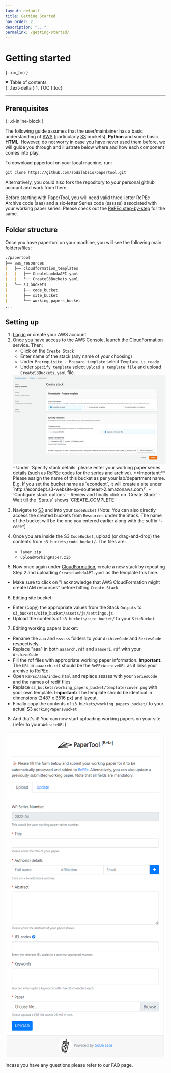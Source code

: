 ```yaml
---
layout: default
title: Getting Started
nav_order: 2
description: "..."
permalink: /getting-started/
---
```


# Getting started
{: .no_toc }

<details open markdown="block">
  <summary>
    Table of contents
  </summary>
  {: .text-delta }
1. TOC
{:toc}
</details>

---

## Prerequisites
{: .d-inline-block }

<!-- **Important**
{: .label .label-yellow } -->

The following guide assumes that the user/maintainer has a basic understanding of [AWS](https://aws.amazon.com/console/) (particularly [S3](https://s3.console.aws.amazon.com/) buckets), **Python** and some basic **HTML**. However, do not worry in case you have never used them before, we will guide you through and illustrate below where and how each component comes into play.

To download papertool on your local machine, run:
```
git clone https://github.com/sodalabsio/papertool.git
```

Alternatively, you could also fork the repository to your personal github account and work from there.

Before starting with PaperTool, you will need valid three-letter RePEc Archive code (aaa) and a six-letter Series code (ssssss) associated with your working paper series. Please check out the [RePEc step-by-step](https://ideas.repec.org/stepbystep.html) for the same.

## Folder structure
Once you have papertool on your machine, you will see the following main folders/files:

```markdown
./papertool
├── aws_resources
|   ├── cloudformation_templates
|   |   ├── CreateLambdaAPI.yaml
|   |   └── CreateS3Buckets.yaml
|   └── s3_buckets
|       ├── code_bucket
|       ├── site_bucket
|       └── working_papers_bucket
...
```

## Setting up
1. [Log in](https://aws.amazon.com/console/) or create your AWS account
2. Once you have access to the AWS Console, launch the [CloudFormation](https://console.aws.amazon.com/cloudformation) service. Then:
    - Click on the `Create Stack`
    - Enter name of the stack (any name of your choosing)
    - Under `Prerequisite - Prepare template` select `Template is ready`
    - Under `Specify template` select `Upload a template file` and upload `CreateS3Buckets.yaml` file.
    <img src="https://raw.githubusercontent.com/sodalabsio/papertool/main/assets/images/cloudformation1.png"/>
    - Under `Specify stack details` please enter your working paper series details (such as RePEc codes for the series and archive). **Important:** Please assign the name of this bucket as per your lab/department name. E.g. If you set the bucket name as `econdept`, it will create a site under `http://econdept.s3-website-ap-southeast-2.amazonaws.com/`.
    - `Configure stack options`
    - Review and finally click on `Create Stack`
    - Wait till the `Status` shows `CREATE_COMPLETE`
<!-- > Note: This creates a the neccesary S3 buckets to store your working papers and the code. -->
3. Navigate to [S3](https://s3.console.aws.amazon.com/) and into your `CodeBucket` (Note: You can also directly access the created buckets from `Resources` under the Stack. The name of the bucket will be the one you entered earlier along with the suffix `"-code"`)

4. Once you are inside the S3 `CodeBucket`, upload (or drag-and-drop) the contents from `s3_buckets/code_bucket/`. The files are:
    - `layer.zip`
    - `uploadWorkingPaper.zip`

5. Now once again under [CloudFormation](https://console.aws.amazon.com/cloudformation), create a new stack by repeating Step 2 and uploading `CreateLambdaAPI.yaml` as the template this time.
  - Make sure to click on "I acknowledge that AWS CloudFormation might create IAM resources" before hitting  `Create Stack`

6. Editing site bucket:
  - Enter (copy) the appropriate values from the Stack `Outputs` to `s3_buckets/site_bucket/assets/js/settings.js` 
  - Upload the contents of `s3_buckets/site_bucket/` to your `SiteBucket`
7. Editing working papers bucket:
  - Rename the `aaa` and `ssssss` folders to your `ArchiveCode` and `SeriesCode` respectively
  - Replace "aaa" in both `aaaarch.rdf` and `aaaseri.rdf` with your `ArchiveCode`
  - Fill the rdf files with appropriate working paper information. **Important:** The `URL` in `aaaarch.rdf` should be the `RePEcArchiveURL` as it links your archive to RePEc
  - Open `RePEc/aaa/index.html` and replace ssssss with your `SeriesCode` and the names of redif files
  - Replace `s3_buckets/working_papers_bucket/template/cover.png` with your own template. **Important:** The template should be identical in dimensions (2487 x 3516 px) and layout.
  - Finally copy the contents of `s3_buckets/working_papers_bucket/` to your actual S3 `WorkingPapersBucket`
  
8. And that's it! You can now start uploading working papers on your site (refer to your `WebsiteURL`)
  <img src="https://raw.githubusercontent.com/sodalabsio/papertool/main/assets/images/website.png"/>

Incase you have any questions please refer to our FAQ page.